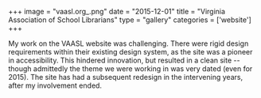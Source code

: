 +++
image = "vaasl.org_.png"
date = "2015-12-01"
title = "Virginia Association of School Librarians"
type = "gallery"
categories = ['website']
+++

My work on the VAASL website was challenging. There were rigid design requirements within their existing design system, as the site was a pioneer in accessibility. This hindered innovation, but resulted in a clean site -- though admittedly the theme we were working in was very dated (even for 2015). The site has had a subsequent redesign in the intervening years, after my involvement ended.